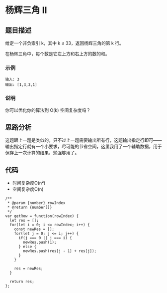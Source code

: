 # 杨辉三角 II

## 题目描述
给定一个非负索引 k，其中 k ≤ 33，返回杨辉三角的第 k 行。

在杨辉三角中，每个数是它左上方和右上方的数的和。

### 示例
```
输入: 3
输出: [1,3,3,1]
```

### 说明
你可以优化你的算法到 O(k) 空间复杂度吗？

## 思路分析
这题跟上一题是类似的，只不过上一题需要输出所有行，这题输出指定行即可——输出指定行就有一个小要求，尽可能的节省空间，这里我用了一个辅助数据，用于保存上一次计算的结果，勉强够用了。

## 代码
- 时间复杂度O(n²)
- 空间复杂度O(n)

```
/**
 * @param {number} rowIndex
 * @return {number[]}
 */
var getRow = function(rowIndex) {
  let res = [];
  for(let i = 0; i <= rowIndex; i++) {
    const newRes = [];
    for(let j = 0; j <= i; j++) {
      if(j === 0 || j === i) {
        newRes.push(1);
      } else {
        newRes.push(res[j - 1] + res[j]);
      }
    }

    res = newRes;
  }  

  return res;
};
```
